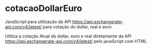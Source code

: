 # cotacaoDollarEuro
JavaScript para utilização da API https://api.exchangerate-api.com/v4/latest/ para cotação do dollar, real e euro

Utiliza a cotação Atual do dollar, euro e real diretamente da API https://api.exchangerate-api.com/v4/latest/ pelo javaScript com HTML
